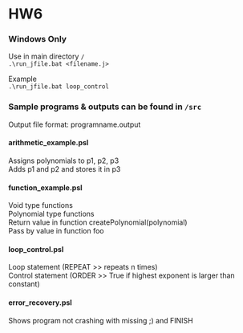# HW6

### Windows Only  
Use in main directory `/`  
`.\run_jfile.bat <filename.j>`  
  
Example  
`.\run_jfile.bat loop_control`  
  
### Sample programs & outputs can be found in `/src`
Output file format: programname.output  
  
#### arithmetic_example.psl  
Assigns polynomials to p1, p2, p3  
Adds p1 and p2 and stores it in p3  
  
#### function_example.psl  
Void type functions  
Polynomial type functions  
Return value in function createPolynomial(polynomial)  
Pass by value in function foo  
  
#### loop_control.psl  
Loop statement (REPEAT >> repeats n times)  
Control statement (ORDER >> True if highest exponent is larger than constant)  

#### error_recovery.psl  
Shows program not crashing with missing ;) and FINISH  